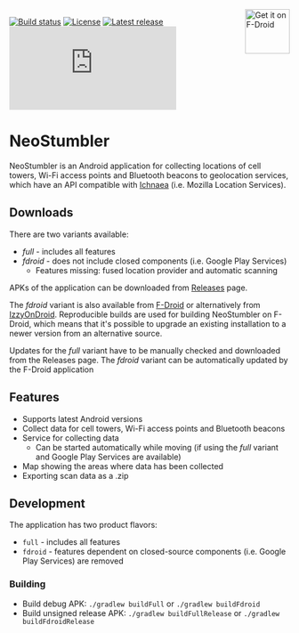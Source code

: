 <a href="https://f-droid.org/packages/xyz.malkki.neostumbler.fdroid/">
    <img src="https://fdroid.gitlab.io/artwork/badge/get-it-on.png"
    alt="Get it on F-Droid"
    height="80"
    align="right">
</a>

[![Build status](https://github.com/mjaakko/NeoStumbler/actions/workflows/build.yml/badge.svg)](https://github.com/mjaakko/NeoStumbler/actions/workflows/build.yml) [![License](https://img.shields.io/github/license/mjaakko/NeoStumbler)](./LICENSE) [![Latest release](https://img.shields.io/github/v/release/mjaakko/NeoStumbler)](https://github.com/mjaakko/NeoStumbler/releases/latest) [![Matrix](https://img.shields.io/matrix/neostumbler%3Amatrix.org)](https://matrix.to/#/%23neostumbler:matrix.org)

# NeoStumbler

NeoStumbler is an Android application for collecting locations of cell towers, Wi-Fi access points and Bluetooth beacons to geolocation services, which have an API compatible with [Ichnaea](https://ichnaea.readthedocs.io/en/latest/api/geosubmit2.html) (i.e. Mozilla Location Services).

## Downloads

There are two variants available:
* *full* - includes all features
* *fdroid* - does not include closed components (i.e. Google Play Services)
  * Features missing: fused location provider and automatic scanning

APKs of the application can be downloaded from [Releases](https://github.com/mjaakko/NeoStumbler/releases) page.

The *fdroid* variant is also available from [F-Droid](https://f-droid.org/packages/xyz.malkki.neostumbler.fdroid/) or alternatively from [IzzyOnDroid](https://android.izzysoft.de/repo/apk/xyz.malkki.neostumbler.fdroid). Reproducible builds are used for building NeoStumbler on F-Droid, which means that it's possible to upgrade an existing installation to a newer version from an alternative source.

Updates for the *full* variant have to be manually checked and downloaded from the Releases page. The *fdroid* variant can be automatically updated by the F-Droid application

## Features

* Supports latest Android versions
* Collect data for cell towers, Wi-Fi access points and Bluetooth beacons
* Service for collecting data
  * Can be started automatically while moving (if using the *full* variant and Google Play Services are available)
* Map showing the areas where data has been collected
* Exporting scan data as a .zip

## Development

The application has two product flavors:
* `full` - includes all features
* `fdroid` - features dependent on closed-source components (i.e. Google Play Services) are removed

### Building

 * Build debug APK: `./gradlew buildFull` or `./gradlew buildFdroid`
 * Build unsigned release APK: `./gradlew buildFullRelease` or `./gradlew buildFdroidRelease`
